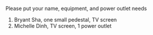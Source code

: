 Please put your name, equipment, and power outlet needs

1. Bryant Sha, one small pedestal, TV screen
2. Michelle Dinh, TV screen, 1 power outlet
